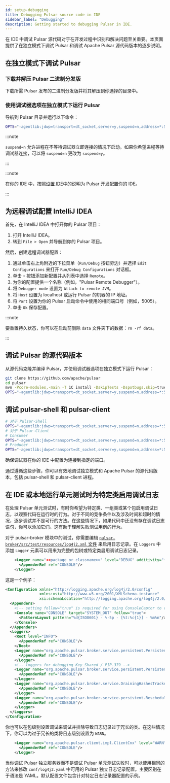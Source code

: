 ```yaml
---
id: setup-debugging
title: Debugging Pulsar source code in IDE
sidebar_label: "Debugging"
description: Getting started to debugging Pulsar in IDE.
---
```


在 IDE 中调试 Pulsar 源代码对于在开发过程中识别和解决问题至关重要。本页面提供了在独立模式下调试 Pulsar 和调试 Apache Pulsar 源代码版本的逐步说明。

## 在独立模式下调试 Pulsar

### 下载并解压 Pulsar 二进制分发版

下载所需 Pulsar 发布的二进制分发版并将其解压到你选择的目录中。

### 使用调试器选项在独立模式下运行 Pulsar

导航到 Pulsar 目录并运行以下命令：

```bash
OPTS="-agentlib:jdwp=transport=dt_socket,server=y,suspend=n,address=*:5005" ./bin/pulsar standalone -nss -nfw
```

:::note

`suspend=n` 允许进程在不等待调试器立即连接的情况下启动。如果你希望进程等待调试器连接，可以将 `suspend=n` 更改为 `suspend=y`。

:::

:::note

在你的 IDE 中，按照[设置 IDE](setup-ide.md)中的说明为 Pulsar 开发配置你的 IDE。

:::

## 为远程调试配置 IntelliJ IDEA

首先，在 IntelliJ IDEA 中打开你的 Pulsar 项目：

1. 打开 IntelliJ IDEA。
2. 转到 `File > Open` 并导航到你的 Pulsar 项目。


然后，创建远程调试器配置：

1. 通过单击右上角附近的下拉菜单（`Run/Debug` 按钮旁边）并选择 `Edit Configurations` 来打开 `Run/Debug Configurations` 对话框。
2. 单击 `+` 按钮添加新配置并从列表中选择 `Remote`。
3. 为你的配置提供一个名称（例如，"Pulsar Remote Debugger"）。
4. 将 `Debugger mode` 设置为 `Attach to remote JVM`。
5. 将 `Host` 设置为 localhost 或运行 Pulsar 的机器的 IP 地址。
6. 将 `Port` 设置为你的 Pulsar 启动命令中使用的相同端口号（例如，5005）。
7. 单击 `Ok` 保存配置。


:::note

要重置持久状态，你可以在启动前删除 `data` 文件夹下的数据：`rm -rf data`。

:::

## 调试 Pulsar 的源代码版本

从源代码克隆并编译 Pulsar，并使用调试器选项在独立模式下运行 Pulsar：

```bash
git clone https://github.com/apache/pulsar
cd pulsar
mvn -Pcore-modules,-main -T 1C install -DskipTests -Dspotbugs.skip=true
OPTS="-agentlib:jdwp=transport=dt_socket,server=y,suspend=n,address=*:5005" ./bin/pulsar standalone -nss -nfw
```

## 调试 pulsar-shell 和 pulsar-client

```bash
# 对于 Pulsar-Shell
OPTS="-agentlib:jdwp=transport=dt_socket,server=y,suspend=n,address=*:5005" ./bin/pulsar-shell
# 对于 Pulsar-Client
# Consumer
OPTS="-agentlib:jdwp=transport=dt_socket,server=y,suspend=n,address=*:5005" ./bin/pulsar-client consume -s sub apache/pulsar/test-topic -n 0
# Producer
OPTS="-agentlib:jdwp=transport=dt_socket,server=y,suspend=n,address=*:5005" ./bin/pulsar-client produce apache/pulsar/test-topic  -m "---------hello apache pulsar-------" -n 10
```

确保调试器在你的 IDE 中配置为连接到指定的端口。

通过遵循这些步骤，你可以有效地调试独立模式和 Apache Pulsar 的源代码版本，包括 pulsar-shell 和 pulsar-client 进程。

## 在 IDE 或本地运行单元测试时为特定类启用调试日志

在处理 Pulsar 单元测试时，有时你希望为特定类、一组类或某个包启用调试日志，以观察代码在运行时的行为。对于不同的竞争条件以及涉及时间和超时的情况，逐步调试并不是可行的方法。在这些情况下，如果代码中还没有存在调试日志语句，你可以添加它们。这有助于理解失败测试用例的行为。

对于 pulsar-broker 模块中的测试，你需要编辑 [`pulsar-broker/src/test/resources/log4j2.xml` 文件](https://github.com/apache/pulsar/blob/master/pulsar-broker/src/test/resources/log4j2.xml) 来启用日志记录。在 `Loggers` 中添加 `Logger` 元素可以用来为完整的包树或特定类启用调试日志记录。

```xml
    <Logger name="<<package or classname>>" level="DEBUG" additivity="false">
      <AppenderRef ref="CONSOLE"/>
    </Logger>
```

这是一个例子：

```xml
<Configuration xmlns="http://logging.apache.org/log4j/2.0/config"
               xmlns:xsi="http://www.w3.org/2001/XMLSchema-instance"
               xsi:schemaLocation="http://logging.apache.org/log4j/2.0/config https://logging.apache.org/log4j/2.0/log4j-core.xsd">
  <Appenders>
    <!-- setting follow="true" is required for using ConsoleCaptor to validate log messages -->
    <Console name="CONSOLE" target="SYSTEM_OUT" follow="true">
      <PatternLayout pattern="%d{ISO8601} - %-5p - [%t:%c{1}] - %m%n"/>
    </Console>
  </Appenders>
  <Loggers>
    <Root level="INFO">
      <AppenderRef ref="CONSOLE"/>
    </Root>
    <Logger name="org.apache.pulsar.broker.service.persistent.PersistentStickyKeyDispatcherMultipleConsumers" level="DEBUG" additivity="false">
      <AppenderRef ref="CONSOLE"/>
    </Logger>
    <!-- loggers for debugging Key_Shared / PIP-379 -->
    <Logger name="org.apache.pulsar.broker.service.persistent.PersistentStickyKeyDispatcherMultipleConsumers" level="DEBUG" additivity="false">
      <AppenderRef ref="CONSOLE"/>
    </Logger>
    <Logger name="org.apache.pulsar.broker.service.DrainingHashesTracker" level="DEBUG" additivity="false">
      <AppenderRef ref="CONSOLE"/>
    </Logger>
    <Logger name="org.apache.pulsar.broker.service.persistent.RescheduleReadHandler" level="DEBUG" additivity="false">
      <AppenderRef ref="CONSOLE"/>
    </Logger>
  </Loggers>
</Configuration>
```

你也可以在包级别设置调试来调试并排除导致日志记录过于冗长的类。在这些情况下，你可以为过于冗长的类将日志级别设置为 `WARN`。

```xml
    <Logger name="org.apache.pulsar.client.impl.ClientCnx" level="WARN" additivity="false">
      <AppenderRef ref="CONSOLE"/>
    </Logger>
```

当你调试 Pulsar 独立服务器而不是调试 Pulsar 单元测试失败时，可以使用相同的方法来修改 `conf/log4j2.yaml` 中可用的 Pulsar 独立日志记录配置。主要区别在于语法是 YAML。默认配置文件包含针对特定日志记录器配置的示例。